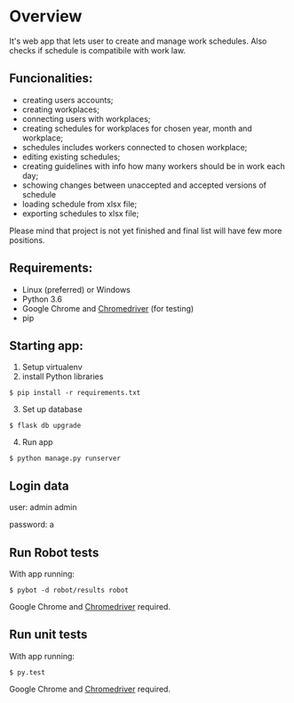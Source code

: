 # Overview
It's web app that lets user to create and manage work schedules. Also checks if schedule is compatibile with work law.

## Funcionalities:
- creating users accounts;
- creating workplaces;
- connecting users with workplaces;
- creating schedules for workplaces for chosen year, month and workplace;
- schedules includes workers connected to chosen workplace;
- editing existing schedules;
- creating guidelines with info how many workers should be in work each day;
- schowing changes between unaccepted and accepted versions of schedule
- loading schedule from xlsx file;
- exporting schedules to xlsx file;

Please mind that project is not yet finished and final list will have few more positions.

## Requirements:
- Linux (preferred) or Windows
- Python 3.6
- Google Chrome and [Chromedriver](http://chromedriver.chromium.org/getting-started?fbclid=IwAR3CPyq8Yr3-omfEVIHQ4X9TCJKe3bzYFGd8zbODELDSHngr04mhiuxW9hc) (for testing)
- pip

## Starting app:
1. Setup virtualenv
2. install Python libraries
```
$ pip install -r requirements.txt
```
3. Set up database
```
$ flask db upgrade
```
4. Run app
```
$ python manage.py runserver
```

## Login data
user: admin admin

password: a

## Run Robot tests
With app running:
```
$ pybot -d robot/results robot
```
Google Chrome and [Chromedriver](http://chromedriver.chromium.org/getting-started?fbclid=IwAR3CPyq8Yr3-omfEVIHQ4X9TCJKe3bzYFGd8zbODELDSHngr04mhiuxW9hc) required.

## Run unit tests
With app running:
```
$ py.test
```
Google Chrome and [Chromedriver](http://chromedriver.chromium.org/getting-started?fbclid=IwAR3CPyq8Yr3-omfEVIHQ4X9TCJKe3bzYFGd8zbODELDSHngr04mhiuxW9hc) required.
